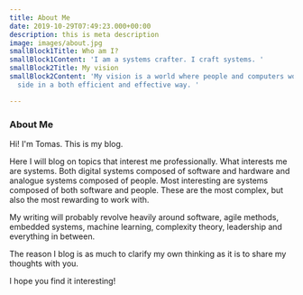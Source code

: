 ```yaml
---
title: About Me
date: 2019-10-29T07:49:23.000+00:00
description: this is meta description
image: images/about.jpg
smallBlock1Title: Who am I?
smallBlock1Content: 'I am a systems crafter. I craft systems. '
smallBlock2Title: My vision
smallBlock2Content: 'My vision is a world where people and computers work side by
  side in a both efficient and effective way. '

---
```

### About Me

Hi! I'm Tomas. This is my blog.

Here I will blog on topics that interest me professionally. What interests me are systems. Both digital systems composed of software and hardware and analogue systems composed of people. Most interesting are systems composed of both software and people. These are the most complex, but also the most rewarding to work with.

My writing will probably revolve heavily around software, agile methods, embedded systems, machine learning, complexity theory, leadership and everything in between.

The reason I blog is as much to clarify my own thinking as it is to share my thoughts with you. 

I hope you find it interesting!